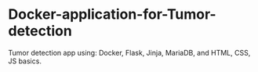 # Docker-application-for-Tumor-detection
Tumor detection app using: Docker, Flask, Jinja, MariaDB, and HTML, CSS, JS basics.
